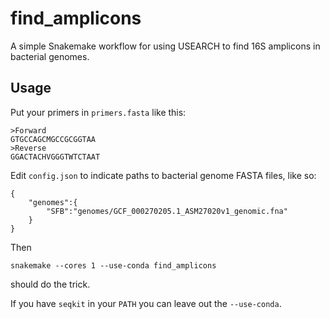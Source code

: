 # find_amplicons

A simple Snakemake workflow for using USEARCH to find 16S amplicons in bacterial genomes.

## Usage

Put your primers in `primers.fasta` like this:

	>Forward
	GTGCCAGCMGCCGCGGTAA
	>Reverse
	GGACTACHVGGGTWTCTAAT

Edit `config.json` to indicate paths to bacterial genome FASTA files, like so:

	{
	    "genomes":{
	        "SFB":"genomes/GCF_000270205.1_ASM27020v1_genomic.fna"
	    }
	}

Then

	snakemake --cores 1 --use-conda find_amplicons

should do the trick.

If you have `seqkit` in your `PATH` you can leave out the `--use-conda`.
